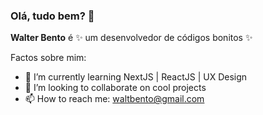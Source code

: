 ### Olá, tudo bem? 👋

**Walter Bento** é ✨ um desenvolvedor de códigos bonitos ✨

Factos sobre mim:

- 🌱 I’m currently learning NextJS | ReactJS | UX Design
- 👯 I’m looking to collaborate on cool projects
- 📫 How to reach me: waltbento@gmail.com

